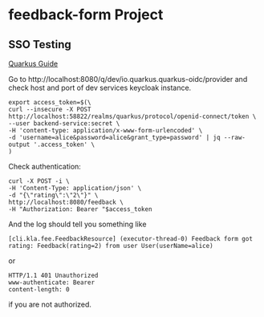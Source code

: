 # feedback-form Project

## SSO Testing

[Quarkus Guide](https://quarkus.io/guides/security-openid-connect#starting-and-configuring-the-keycloak-server)

Go to http://localhost:8080/q/dev/io.quarkus.quarkus-oidc/provider and check host and port of dev services keycloak instance.
```
export access_token=$(\
curl --insecure -X POST http://localhost:58822/realms/quarkus/protocol/openid-connect/token \
--user backend-service:secret \
-H 'content-type: application/x-www-form-urlencoded' \
-d 'username=alice&password=alice&grant_type=password' | jq --raw-output '.access_token' \
)
```

Check authentication: 

```
curl -X POST -i \
-H 'Content-Type: application/json' \
-d "{\"rating\":\"2\"}" \
http://localhost:8080/feedback \
-H "Authorization: Bearer "$access_token
```

And the log should tell you something like 

`[cli.kla.fee.FeedbackResource] (executor-thread-0) Feedback form got rating: Feedback(rating=2) from user User(userName=alice)`

or 

```
HTTP/1.1 401 Unauthorized
www-authenticate: Bearer
content-length: 0
```

if you are not authorized.